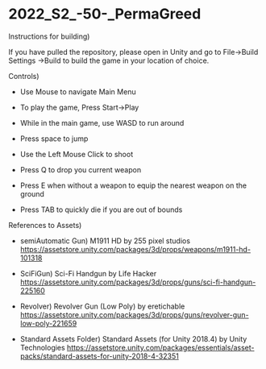 # 2022_S2_-50-_PermaGreed

Instructions for building)

If you have pulled the repository, please open in Unity and go to File->Build Settings ->Build to build 
the game in your location of choice.

Controls)

- Use Mouse to navigate Main Menu
- To play the game, Press Start->Play

- While in the main game, use WASD to run around
- Press space to jump
- Use the Left Mouse Click to shoot
- Press Q to drop you current weapon
- Press E when without a weapon to equip the nearest weapon on the ground
- Press TAB to quickly die if you are out of bounds

References to Assets)
- semiAutomatic Gun) M1911 HD by 255 pixel studios
https://assetstore.unity.com/packages/3d/props/weapons/m1911-hd-101318

- SciFiGun) Sci-Fi Handgun by Life Hacker
https://assetstore.unity.com/packages/3d/props/guns/sci-fi-handgun-225160

- Revolver) Revolver Gun (Low Poly) by eretichable
https://assetstore.unity.com/packages/3d/props/guns/revolver-gun-low-poly-221659

- Standard Assets Folder) Standard Assets (for Unity 2018.4) by Unity Technologies
https://assetstore.unity.com/packages/essentials/asset-packs/standard-assets-for-unity-2018-4-32351

